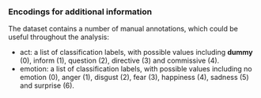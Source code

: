 ### Encodings for additional information
The dataset contains a number of manual annotations, which could be useful throughout the analysis:
- act: a list of classification labels, with possible values including __dummy__ (0), inform (1), question (2), directive (3) and commissive (4).
- emotion: a list of classification labels, with possible values including no emotion (0), anger (1), disgust (2), fear (3), happiness (4), sadness (5) and surprise (6).